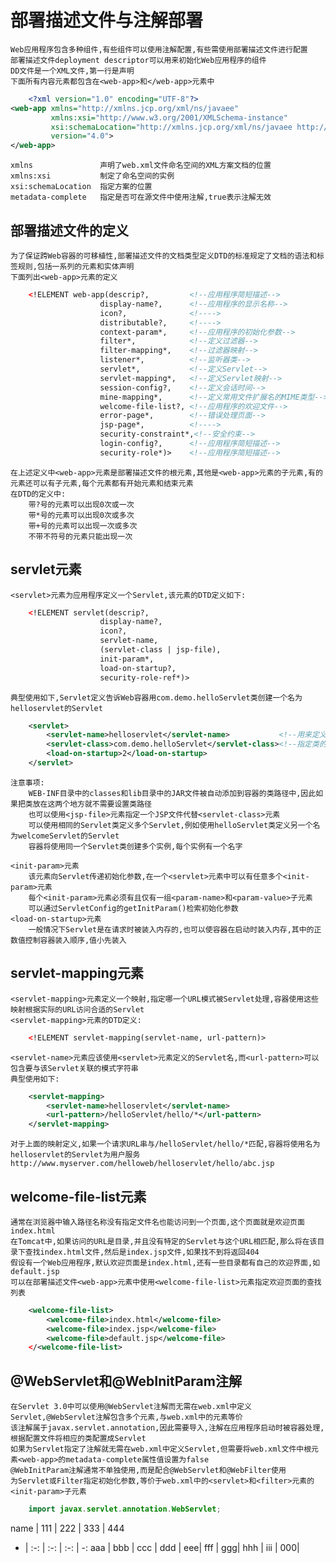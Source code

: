 # 部署描述文件与注解部署

    Web应用程序包含多种组件,有些组件可以使用注解配置,有些需使用部署描述文件进行配置
    部署描述文件deployment descriptor可以用来初始化Web应用程序的组件
    DD文件是一个XML文件,第一行是声明
    下面所有内容元素都包含在<web-app>和</web-app>元素中

```XML
    <?xml version="1.0" encoding="UTF-8"?>
<web-app xmlns="http://xmlns.jcp.org/xml/ns/javaee"
         xmlns:xsi="http://www.w3.org/2001/XMLSchema-instance"
         xsi:schemaLocation="http://xmlns.jcp.org/xml/ns/javaee http://xmlns.jcp.org/xml/ns/javaee/web-app_4_0.xsd"
         version="4.0">
</web-app>
```

    xmlns               声明了web.xml文件命名空间的XML方案文档的位置
    xmlns:xsi           制定了命名空间的实例
    xsi:schemaLocation  指定方案的位置
    metadata-complete   指定是否可在源文件中使用注解,true表示注解无效

## 部署描述文件的定义

    为了保证跨Web容器的可移植性,部署描述文件的文档类型定义DTD的标准规定了文档的语法和标签规则,包括一系列的元素和实体声明
    下面列出<web-app>元素的定义

```XML
    <!ELEMENT web-app(descrip?,         <!--应用程序简短描述-->
                    display-name?,      <!--应用程序的显示名称-->
                    icon?,              <!---->
                    distributable?,     <!---->
                    context-param*,     <!--应用程序的初始化参数-->
                    filter*,            <!--定义过滤器-->
                    filter-mapping*,    <!--过滤器映射-->
                    listener*,          <!--监听器类-->
                    servlet*,           <!--定义Servlet-->
                    servlet-mapping*,   <!--定义Servlet映射-->
                    session-config?,    <!--定义会话时间-->
                    mine-mapping*,      <!--定义常用文件扩展名的MIME类型-->
                    welcome-file-list?, <!--应用程序的欢迎文件-->
                    error-page*,        <!--错误处理页面-->
                    jsp-page*,          <!---->
                    security-constraint*,<!--安全约束-->
                    login-config?,      <!--应用程序简短描述-->
                    security-role*)>    <!--应用程序简短描述-->
```

    在上述定义中<web-app>元素是部署描述文件的根元素,其他是<web-app>元素的子元素,有的元素还可以有子元素,每个元素都有开始元素和结束元素
    在DTD的定义中:
        带?号的元素可以出现0次或一次
        带*号的元素可以出现0次或多次
        带+号的元素可以出现一次或多次
        不带不符号的元素只能出现一次

## servlet元素

    <servlet>元素为应用程序定义一个Servlet,该元素的DTD定义如下:

```XML
    <!ELEMENT servlet(descrip?,
                    display-name?,
                    icon?,
                    servlet-name,
                    (servlet-class | jsp-file),
                    init-param*,
                    load-on-startup?,
                    security-role-ref*)>
```

    典型使用如下,Servlet定义告诉Web容器用com.demo.helloServlet类创建一个名为helloservlet的Servlet

```XML
    <servlet>
        <servlet-name>helloservlet</servlet-name>           <!--用来定义Servlet名称,是必选项,可以通过ServletConfig的getServletName()检索Servlet名-->
        <servlet-class>com.demo.helloServlet</servlet-class><!--指定类的完整名称,容器将使用该类创建Servlet实例,Servlet类以及它她所依赖的所有类都应该在Web应用程序的类路径中-->
        <load-on-startup>2</load-on-startup>
    </servlet>
```

    注意事项:
        WEB-INF目录中的classes和lib目录中的JAR文件被自动添加到容器的类路径中,因此如果把类放在这两个地方就不需要设置类路径
        也可以使用<jsp-file>元素指定一个JSP文件代替<servlet-class>元素
        可以使用相同的Servlet类定义多个Servlet,例如使用helloServlet类定义另一个名为welcomeServlet的Servlet
        容器将使用同一个Servlet类创建多个实例,每个实例有一个名字

    <init-param>元素
        该元素向Servlet传递初始化参数,在一个<servlet>元素中可以有任意多个<init-param>元素
        每个<init-param>元素必须有且仅有一组<param-name>和<param-value>子元素
        可以通过ServletConfig的getInitParam()检索初始化参数
    <load-on-startup>元素
        一般情况下Servlet是在请求时被装入内存的,也可以使容器在启动时装入内存,其中的正数值控制容器装入顺序,值小先装入

## servlet-mapping元素

    <servlet-mapping>元素定义一个映射,指定哪一个URL模式被Servlet处理,容器使用这些映射根据实际的URL访问合适的Servlet
    <servlet-mapping>元素的DTD定义:

```XML
    <!ELEMENT servlet-mapping(servlet-name, url-pattern)>
```

    <servlet-name>元素应该使用<servlet>元素定义的Servlet名,而<url-pattern>可以包含要与该Servlet关联的模式字符串
    典型使用如下:

```XML
    <servlet-mapping>
        <servlet-name>helloservlet</servlet-name>
        <url-pattern>/helloServlet/hello/*</url-pattern>
    </servlet-mapping>
```

    对于上面的映射定义,如果一个请求URL串与/helloServlet/hello/*匹配,容器将使用名为helloservlet的Servlet为用户服务
    http://www.myserver.com/helloweb/helloservlet/hello/abc.jsp

## welcome-file-list元素

    通常在浏览器中输入路径名称没有指定文件名也能访问到一个页面,这个页面就是欢迎页面index.html
    在Tomcat中,如果访问的URL是目录,并且没有特定的Servlet与这个URL相匹配,那么将在该目录下查找index.html文件,然后是index.jsp文件,如果找不到将返回404
    假设有一个Web应用程序,默认欢迎页面是index.html,还有一些目录都有自己的欢迎界面,如default.jsp
    可以在部署描述文件<web-app>元素中使用<welcome-file-list>元素指定欢迎页面的查找列表

```XML
    <welcome-file-list>
        <welcome-file>index.html</welcome-file>
        <welcome-file>index.jsp</welcome-file>
        <welcome-file>default.jsp</welcome-file>
    </<welcome-file-list>
```

## @WebServlet和@WebInitParam注解

    在Servlet 3.0中可以使用@WebServlet注解而无需在web.xml中定义Servlet,@WebServlet注解包含多个元素,与web.xml中的元素等价
    该注解属于javax.servlet.annotation,因此需要导入,注解在应用程序启动时被容器处理,根据配置文件将相应的类配置成Servlet
    如果为Servlet指定了注解就无需在web.xml中定义Servlet,但需要将web.xml文件中根元素<web-app>的metadata-complete属性值设置为false
    @WebInitParam注解通常不单独使用,而是配合@WebServlet和@WebFilter使用
    为Servlet或Filter指定初始化参数,等价于web.xml中的<servlet>和<filter>元素的<init-param>子元素

```Java
    import javax.servlet.annotation.WebServlet;
```



name | 111 | 222 | 333 | 444
- | :-: | :-: | :-: | -:
aaa | bbb | ccc | ddd | eee| 
fff | ggg| hhh | iii | 000|